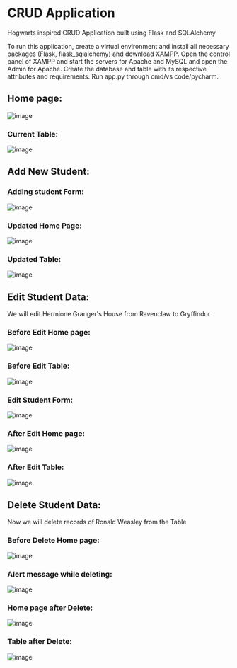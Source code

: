 # CRUD Application
Hogwarts inspired CRUD Application built using Flask and SQLAlchemy

To run this application, create a virtual environment and install all necessary packages (Flask, flask_sqlalchemy) and download XAMPP. Open the control panel of XAMPP and start the servers for Apache and MySQL 
and open the Admin for Apache. Create the database and table with its respective attributes and requirements. Run app.py through cmd/vs code/pycharm.

## Home page:

![image](https://github.com/Yuti2908/CRUD-Application/assets/92089277/7f85772a-a1f6-47c9-8166-fbbd799ad2a8)

### Current Table:

![image](https://github.com/Yuti2908/CRUD-Application/assets/92089277/d132e35a-653f-4110-b8dc-54f7421f5e11)

## Add New Student:

### Adding student Form:

![image](https://github.com/Yuti2908/CRUD-Application/assets/92089277/73027657-dee2-4851-8a06-8109401d61c5)

### Updated Home Page:

![image](https://github.com/Yuti2908/CRUD-Application/assets/92089277/5bb3efa9-05ea-42e5-aabe-d14e9a25dfa7)

### Updated Table:

![image](https://github.com/Yuti2908/CRUD-Application/assets/92089277/e726fc8f-09ec-4517-a9bf-1d94872808f3)

## Edit Student Data:

We will edit Hermione Granger's House from Ravenclaw to Gryffindor

### Before Edit Home page:

![image](https://github.com/Yuti2908/CRUD-Application/assets/92089277/42bb13a2-b0dd-4c22-8b6a-083a84cf0f98)

### Before Edit Table:

![image](https://github.com/Yuti2908/CRUD-Application/assets/92089277/16f98169-29af-4b7a-9cbd-d7e1a1848e24)

### Edit Student Form:

![image](https://github.com/Yuti2908/CRUD-Application/assets/92089277/49865942-6174-4f75-8758-0a65a492586c)

### After Edit Home page:

![image](https://github.com/Yuti2908/CRUD-Application/assets/92089277/7cc49bd5-3045-4238-8849-130511ac9341)

### After Edit Table:

![image](https://github.com/Yuti2908/CRUD-Application/assets/92089277/57dbcd29-9f2d-4e66-96df-f0c07d65afde)

## Delete Student Data:

Now we will delete records of Ronald Weasley from the Table

### Before Delete Home page:

![image](https://github.com/Yuti2908/CRUD-Application/assets/92089277/e0a9c7bc-4470-45e4-a8a6-2be3a03f803d)

### Alert message while deleting:

![image](https://github.com/Yuti2908/CRUD-Application/assets/92089277/b0672474-58e6-4a47-b525-679024a744ce)

### Home page after Delete:

![image](https://github.com/Yuti2908/CRUD-Application/assets/92089277/3d7a729d-dd92-4afd-a31b-aca594ba7ce0)

### Table after Delete:

![image](https://github.com/Yuti2908/CRUD-Application/assets/92089277/ef115e63-50f5-4cb2-b812-80da4490b07b)

